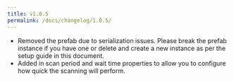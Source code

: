 ```yaml
---
title: v1.0.5
permalink: /docs/changelog/1.0.5/
---
```


* Removed the prefab due to serialization issues. Please break the prefab instance if you have one or delete and create a new instance as per the setup guide in this document.
* Added in scan period and wait time properties to allow you to configure how quick the scanning will perform.
